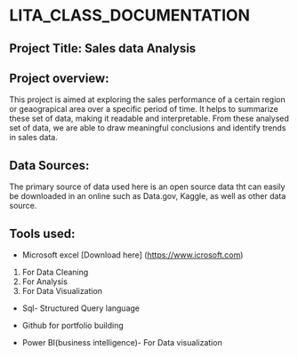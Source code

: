 # LITA_CLASS_DOCUMENTATION
## Project Title: Sales data Analysis

## Project overview:
This project is aimed at exploring the sales performance of a certain region or geaograpical area over a specific period of time. It helps to summarize these set of data, making it readable and interpretable. From these analysed set of data, we are able to draw meaningful conclusions and identify trends in sales data.

## Data Sources:
The primary source of data used here is an open source data tht can easily be downloaded in an online such as Data.gov, Kaggle, as well as other data source.

## Tools used:

- Microsoft excel [Download here] (https://www.icrosoft.com)
1. For Data Cleaning
2. For Analysis
3. For Data Visualization

- Sql- Structured Query language

- Github for portfolio building

- Power BI(business intelligence)- For Data visualization
